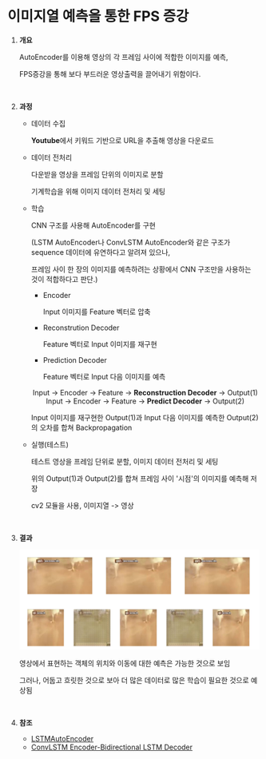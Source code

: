 # 이미지열 예측을 통한 FPS 증강

1. **개요**

   AutoEncoder를 이용해 영상의 각 프레임 사이에 적합한 이미지를 예측,

   FPS증강을 통해 보다 부드러운 영상출력을 끌어내기 위함이다.

   </br>

2. **과정**

   - 데이터 수집

     **Youtube**에서 키워드 기반으로 URL을 추출해 영상을 다운로드

     

   - 데이터 전처리

     다운받을 영상을 프레임 단위의 이미지로 분할

     기계학습을 위해 이미지 데이터 전처리 및 세팅

     

   - 학습

     CNN 구조를 사용해 AutoEncoder를 구현

     (LSTM AutoEncoder나 ConvLSTM AutoEncoder와 같은 구조가 sequence 데이터에 유연하다고 알려져 있으나,

     프레임 사이 한 장의 이미지를 예측하려는 상황에서 CNN 구조만을 사용하는 것이 적합하다고 판단.)

     - Encoder

       Input 이미지를 Feature 벡터로 압축

     - Reconstrution Decoder

       Feature 벡터로 Input 이미지를 재구현

     - Prediction Decoder

       Feature 벡터로 Input 다음 이미지를 예측

     <center> Input -> Encoder -> Feature -> <b>Reconstruction Decoder</b> -> Output(1) </center>
     <center> Input -> Encoder -> Feature -> <b>Predict Decoder</b> -> Output(2) </center>

     

     Input 이미지를 재구현한 Output(1)과 Input 다음 이미지를 예측한 Output(2)의 오차를 합쳐 Backpropagation

     

   - 실행(테스트)

     테스트 영상을 프레임 단위로 분할, 이미지 데이터 전처리 및 세팅

     위의 Output(1)과 Output(2)를 합쳐 프레임 사이 '시점'의 이미지를 예측해 저장

     cv2 모듈을 사용, 이미지열 -> 영상

     </br>

3. **결과**

   <img src = "./result/concat.PNG">

   영상에서 표현하는 객체의 위치와 이동에 대한 예측은 가능한 것으로 보임

   그러나, 어둡고 흐릿한 것으로 보아 더 많은 데이터로 많은 학습이 필요한 것으로 예상됨

   </br>

4. **참조**

   - [LSTMAutoEncoder](https://joungheekim.github.io/2020/10/11/code-review/)
   - [ConvLSTM Encoder-Bidirectional LSTM Decoder](https://hwk0702.github.io/treatise%20review/2021/04/08/ConvLSTAMAE/)